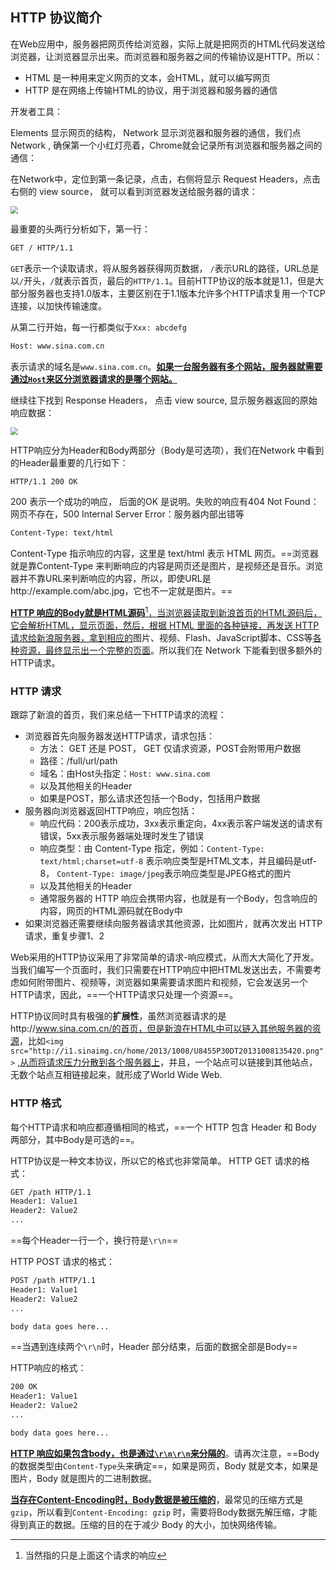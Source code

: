 ## HTTP 协议简介

在Web应用中，服务器把网页传给浏览器，实际上就是把网页的HTML代码发送给浏览器，让浏览器显示出来。而浏览器和服务器之间的传输协议是HTTP。所以：

* HTML 是一种用来定义网页的文本，会HTML，就可以编写网页
* HTTP 是在网络上传输HTML的协议，用于浏览器和服务器的通信

开发者工具：

Elements 显示网页的结构， Network 显示浏览器和服务器的通信，我们点 Network , 确保第一个小红灯亮着，Chrome就会记录所有浏览器和服务器之间的通信：

在Network中，定位到第一条记录，点击，右侧将显示 Request Headers，点击右侧的 view source， 就可以看到浏览器发送给服务器的请求：

<img src="https://www.liaoxuefeng.com/files/attachments/950413532592512" style="zoom:75%;" />

最重要的头两行分析如下，第一行：

```html
GET / HTTP/1.1
```

`GET`表示一个读取请求，将从服务器获得网页数据， `/`表示URL的路径，URL总是以`/`开头，`/`就表示首页，最后的`HTTP/1.1`。目前HTTP协议的版本就是1.1，但是大部分服务器也支持1.0版本，主要区别在于1.1版本允许多个HTTP请求复用一个TCP连接，以加快传输速度。

从第二行开始，每一行都类似于`Xxx: abcdefg`

```html
Host: www.sina.com.cn
```

表示请求的域名是`www.sina.com.cn`。<u>**如果一台服务器有多个网站，服务器就需要通过`Host`来区分浏览器请求的是哪个网站。**</u>

继续往下找到 Response Headers， 点击 view source, 显示服务器返回的原始响应数据：

<img src="https://www.liaoxuefeng.com/files/attachments/950413553562752" style="zoom:75%;" />

HTTP响应分为Header和Body两部分（Body是可选项），我们在Network 中看到的Header最重要的几行如下：

```html
HTTP/1.1 200 OK
```

200 表示一个成功的响应， 后面的OK 是说明。失败的响应有404 Not Found：网页不存在，500 Internal Server Error：服务器内部出错等

```html
Content-Type: text/html
```

Content-Type 指示响应的内容，这里是 text/html 表示 HTML 网页。==浏览器就是靠Content-Type 来判断响应的内容是网页还是图片，是视频还是音乐。浏览器并不靠URL来判断响应的内容，所以，即使URL是http://example.com/abc.jpg，它也不一定就是图片。==

<u>**HTTP 响应的Body就是HTML源码**[^1]，当浏览器读取到新浪首页的HTML源码后，它会解析HTML，显示页面，然后，根据 HTML 里面的各种链接，再发送 HTTP 请求给新浪服务器，拿到相应的</u>图片、视频、Flash、JavaScript脚本、CSS等<u>各种资源，最终显示出一个完整的页面</u>。所以我们在 Network 下能看到很多额外的HTTP请求。

### HTTP 请求

跟踪了新浪的首页，我们来总结一下HTTP请求的流程：

* 浏览器首先向服务器发送HTTP请求，请求包括：
	* 方法： GET 还是 POST， GET 仅请求资源，POST会附带用户数据
	* 路径：/full/url/path
	* 域名：由Host头指定：`Host: www.sina.com`
	* 以及其他相关的Header
	* 如果是POST，那么请求还包括一个Body，包括用户数据
* 服务器向浏览器返回HTTP响应，响应包括：
	* 响应代码：200表示成功，3xx表示重定向，4xx表示客户端发送的请求有错误，5xx表示服务器端处理时发生了错误
	* 响应类型：由 Content-Type 指定，例如：`Content-Type: text/html;charset=utf-8` 表示响应类型是HTML文本，并且编码是utf-8， `Content-Type: image/jpeg`表示响应类型是JPEG格式的图片
	* 以及其他相关的Header
	*  通常服务器的 HTTP 响应会携带内容，也就是有一个Body，包含响应的内容，网页的HTML源码就在Body中
* 如果浏览器还需要继续向服务器请求其他资源，比如图片，就再次发出 HTTP 请求，重复步骤1、2

Web采用的HTTP协议采用了非常简单的请求-响应模式，从而大大简化了开发。当我们编写一个页面时，我们只需要在HTTP响应中把HTML发送出去，不需要考虑如何附带图片、视频等，浏览器如果需要请求图片和视频，它会发送另一个HTTP请求，因此，==一个HTTP请求只处理一个资源==。

HTTP协议同时具有极强的**扩展性**，虽然浏览器请求的是http://www.sina.com.cn/的首页，但是新浪<u>在HTML中可以链入其他服务器的资源</u>，比如`<img src="http://i1.sinaimg.cn/home/2013/1008/U8455P30DT20131008135420.png">` ,<u>从而将请求压力分散到各个服务器上</u>，并且，一个站点可以链接到其他站点，无数个站点互相链接起来，就形成了World Wide Web.

### HTTP 格式

每个HTTP请求和响应都遵循相同的格式，==一个 HTTP 包含 Header 和 Body 两部分，其中Body是可选的==。

HTTP协议是一种文本协议，所以它的格式也非常简单。 HTTP GET 请求的格式：

```html
GET /path HTTP/1.1
Header1: Value1
Header2: Value2
...
```

==每个Header一行一个，换行符是`\r\n`==

HTTP POST 请求的格式：

```html
POST /path HTTP/1.1
Header1: Value1
Header2: Value2
...

body data goes here...
```

==当遇到连续两个`\r\n`时，Header 部分结束，后面的数据全部是Body==

HTTP响应的格式：

```html
200 OK
Header1: Value1
Header2: Value2
...

body data goes here...
```

<u>**HTTP 响应如果包含body，也是通过`\r\n\r\n`来分隔的**</u>。请再次注意，==Body的数据类型由`Content-Type`头来确定==，如果是网页，Body 就是文本，如果是图片，Body 就是图片的二进制数据。

**<u>当存在Content-Encoding时，Body数据是被压缩的</u>**，最常见的压缩方式是 `gzip`，所以看到`Content-Encoding: gzip` 时，需要将Body数据先解压缩，才能得到真正的数据。压缩的目的在于减少 Body 的大小，加快网络传输。

[^1]: 当然指的只是上面这个请求的响应













